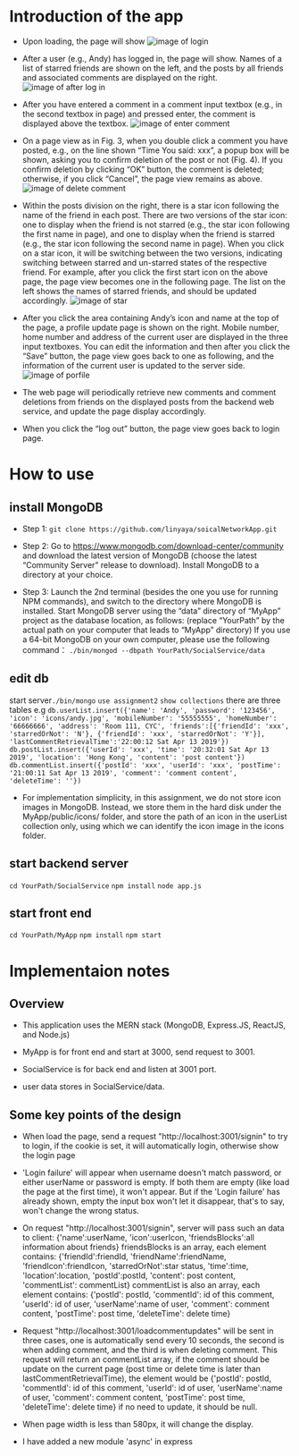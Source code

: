 # Introduction of the app
* Upon loading, the page will show
![image of login](./images/login.png)

* After a user (e.g., Andy) has logged in, the page will show. Names of a list of starred friends are shown on the left, and the posts by all friends and associated comments are displayed on the right. 
![image of after log in](./images/afterLogin.png)

* After you have entered a comment in a comment input textbox (e.g., in the second textbox in page) and pressed enter, the comment is displayed above the textbox.
![image of enter comment](./images/comment.png)

* On a page view as in Fig. 3, when you double click a comment you have posted, e.g., on the line shown “Time You said: xxx”, a popup box will be shown, asking you to confirm deletion of the post or not (Fig. 4). If you confirm deletion by clicking “OK” button, the comment is deleted; otherwise, if
you click “Cancel”, the page view remains as above.
![image of delete comment](./image/delete.png)

* Within the posts division on the right, there is a star icon following the name of the friend in each post. There are two versions of the star icon: one to display when the friend is not starred (e.g., the star icon following the first name in page), and one to display when the friend is starred (e.g., the star icon following the second name in page). When you click on a star icon, it will be switching between the two versions, indicating switching between starred and un-starred states of the respective friend. For example, after you click the first start icon on the above page, the page view becomes one in the following page. The list on the left shows the names of starred friends, and should be updated accordingly. 
![image of star](./images/star.png)

* After you click the area containing Andy’s icon and name at the top of the page, a profile update page is shown on the right. Mobile number, home number and address of the current user are displayed in the three input textboxes. You can edit the information and then after you click the “Save” button, the page view goes back
to one as following, and the information of the current user is updated to the server side. 
![image of porfile](./images/profile.png)

* The web page will periodically retrieve new comments and comment deletions from friends on the displayed posts from the backend web service, and update the page display accordingly.

* When you click the “log out” button, the page view goes back to login page.

# How to use

## install MongoDB

* Step 1: `git clone https://github.com/linyaya/soicalNetworkApp.git`

* Step 2: Go to https://www.mongodb.com/download-center/community and download the
latest version of MongoDB (choose the latest “Community Server” release to download). Install MongoDB to a directory at your choice.

* Step 3: Launch the 2nd terminal (besides the one you use for running NPM commands), and
switch to the directory where MongoDB is installed. Start MongoDB server using the “data”
directory of “MyApp” project as the database location, as follows: (replace “YourPath” by the
actual path on your computer that leads to “MyApp” directory)
If you use a 64-bit MongoDB on your own computer, please use the following command：
`./bin/mongod --dbpath YourPath/SocialService/data`

## edit db
start server`./bin/mongo`
`use assignment2`
`show collections`
there are three tables
e.g
`db.userList.insert({'name': 'Andy', 'password': '123456', 'icon': 'icons/andy.jpg', 'mobileNumber': '55555555', 'homeNumber': '66666666', 'address': 'Room 111, CYC', 'friends':[{'friendId': 'xxx', 'starredOrNot': 'N'}, {'friendId': 'xxx', 'starredOrNot': 'Y'}], 'lastCommentRetrievalTime':'22:00:12 Sat Apr 13 2019'})`
`db.postList.insert({'userId': 'xxx', 'time': '20:32:01 Sat Apr 13 2019', 'location': 'Hong Kong', 'content': 'post content'})`
`db.commentList.insert({'postId': 'xxx', 'userId': 'xxx', 'postTime': '21:00:11 Sat Apr 13 2019', 'comment': 'comment content', 'deleteTime': ''})`

* For implementation simplicity, in this assignment, we do not store icon images in MongoDB. Instead, we store them in the hard disk under the MyApp/public/icons/ folder, and store the path of an icon in the userList collection only, using which we can identify the icon image in the icons folder.

## start backend server

`cd YourPath/SocialService`
`npm install`
`node app.js`

## start front end
`cd YourPath/MyApp`
`npm install`
`npm start`

# Implementaion notes

## Overview

* This application uses the MERN stack (MongoDB, Express.JS, ReactJS, and Node.js)

* MyApp is for front end and start at 3000, send request to 3001.

* SocialService is for back end and listen at 3001 port.

* user data stores in SocialService/data.


## Some key points of the design
* When load the page, send a request "http://localhost:3001/signin" to try to login,
if the cookie is set, it will automatically login, otherwise show the login page

* 'Login failure' will appear when username doesn't match password, or either userName or password
is empty. If both them are empty (like load the page at the first time), it won't appear.
But if the 'Login failure' has already shown, empty the input box won't let it disappear,
that's to say, won't change the wrong status.

* On request "http://localhost:3001/signin", server will pass such an data to client:
{'name':userName,
'icon':userIcon,
'friendsBlocks':all information about friends}
friendsBlocks is an array, each element contains:
{'friendId':friendId,
'friendName':friendName,
'friendIcon':friendIcon,
'starredOrNot':star status,
'time':time,
'location':location,
'postId':postId,
'content': post content,
'commentList': commentList}
commentList is also an array, each element contains:
{'postId': postId,
'commentId': id of this comment,
'userId': id of user,
'userName':name of user,
'comment': comment content,
'postTime': post time,
'deleteTime': delete time}

* Request "http://localhost:3001/loadcommentupdates" will be sent in three cases,
one is automatically send every 10 seconds, the second is when adding comment,
and the third is when deleting comment.
This request will return an commentList array, if the comment should be update on the current page
(post time or delete time is later than lastCommentRetrievalTime), the element would be
{'postId': postId,
'commentId': id of this comment,
'userId': id of user,
'userName':name of user,
'comment': comment content,
'postTime': post time,
'deleteTime': delete time}
if no need to update, it should be null.

* When page width is less than 580px, it will change the display.

* I have added a new module 'async' in express


